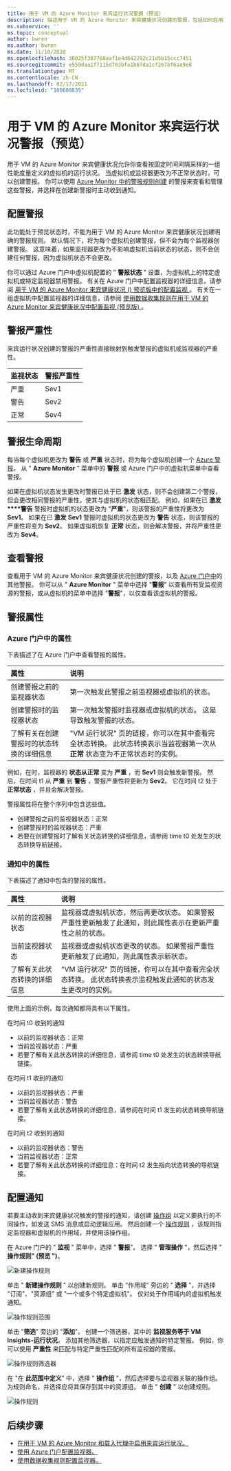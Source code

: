 ```yaml
---
title: 用于 VM 的 Azure Monitor 来宾运行状况警报（预览）
description: 描述用于 VM 的 Azure Monitor 来宾健康状况创建的警报，包括如何启用和配置通知。
ms.subservice: ''
ms.topic: conceptual
author: bwren
ms.author: bwren
ms.date: 11/10/2020
ms.openlocfilehash: 30025f387768aaf1e4d642292c21d5b15ccc7451
ms.sourcegitcommit: e559daa1f7115d703bfa1b87da1cf267bf6ae9e8
ms.translationtype: MT
ms.contentlocale: zh-CN
ms.lasthandoff: 02/17/2021
ms.locfileid: "100608835"
---
```

# <a name="azure-monitor-for-vms-guest-health-alerts-preview"></a>用于 VM 的 Azure Monitor 来宾运行状况警报（预览）
用于 VM 的 Azure Monitor 来宾健康状况允许你查看按固定时间间隔采样的一组性能度量定义的虚拟机的运行状况。 当虚拟机或监视器更改为不正常状态时，可以创建警报。 你可以使用 [Azure Monitor 中的警报规则创建](../platform/alerts-overview.md) 的警报来查看和管理这些警报，并选择在创建新警报时主动收到通知。

## <a name="configure-alerts"></a>配置警报
此功能处于预览状态时，不能为用于 VM 的 Azure Monitor 来宾健康状况创建明确的警报规则。 默认情况下，将为每个虚拟机创建警报，但不会为每个监视器创建警报。  这意味着，如果监视器更改为不影响虚拟机当前状态的状态，则不会创建任何警报，因为虚拟机状态不会更改。 

你可以通过 Azure 门户中虚拟机配置的 " **警报状态** " 设置，为虚拟机上的特定虚拟机或特定监视器禁用警报。 有关在 Azure 门户中配置监视器的详细信息，请参阅 [用于 VM 的 Azure Monitor 来宾健康状况 () 预览版中的配置监视 ](vminsights-health-configure.md) 。 有关在一组虚拟机中配置监视器的详细信息，请参阅 [使用数据收集规则在用于 VM 的 Azure Monitor 来宾健康状况中配置监视 (预览版) ](vminsights-health-configure-dcr.md) 。

## <a name="alert-severity"></a>警报严重性
来宾运行状况创建的警报的严重性直接映射到触发警报的虚拟机或监视器的严重性。

| 监视状态 | 警报严重性 |
|:---|:---|
| 严重 | Sev1 |
| 警告  | Sev2 |
| 正常  | Sev4 |

## <a name="alert-lifecycle"></a>警报生命周期
每当每个虚拟机更改为 **警告** 或 **严重** 状态时，将为每个虚拟机创建一个 [Azure 警报](../platform/alerts-overview.md)。 从 " **Azure Monitor** " 菜单中的 **警报** 或 Azure 门户中的虚拟机菜单中查看警报。

如果在虚拟机状态发生更改时警报已处于已 **激发** 状态，则不会创建第二个警报，但会更改相同警报的严重性，使其与虚拟机的状态相匹配。 例如，如果在已 **激发****警告** 警报时虚拟机的状态更改为 "**严重**"，则该警报的严重性将更改为 **Sev1**。 如果在已 **激发** **Sev1** 警报时虚拟机的状态更改为 **警告** 状态，则该警报的严重性将变为 **Sev2**。 如果虚拟机恢复 **正常** 状态，则会解决警报，并将严重性更改为 **Sev4**。

## <a name="viewing-alerts"></a>查看警报
查看用于 VM 的 Azure Monitor 来宾健康状况创建的警报，以及 [Azure 门户中](../platform/alerts-overview.md#alerts-experience)的其他警报。 你可以从 " **Azure Monitor** " 菜单中选择 "**警报**" 以查看所有受监视资源的警报，或从虚拟机的菜单中选择 "**警报**"，以仅查看该虚拟机的警报。

## <a name="alert-properties"></a>警报属性

### <a name="properties-in-the-azure-portal"></a>Azure 门户中的属性
下表描述了在 Azure 门户中查看警报的属性。

| 属性 | 说明 |
|:---|:---|
| 创建警报之前的监视器状态 | 第一次触发此警报之前监视器或虚拟机的状态。 |
| 创建警报时的监视器状态 | 第一次触发警报时监视器或虚拟机的状态。 这是导致触发警报的状态。 |
| 了解有关在创建警报时的状态转换的详细信息 | "VM 运行状况" 页的链接，你可以在其中查看完全状态转换。 此状态转换表示当监视器第一次从 **正常** 状态变为不正常状态时的实例。 |

例如，在时，监视器的 **状态从正常** 变为 **严重** ，而 **Sev1** 则会触发新警报。 然后，在时间 t1 从 **严重** 到 **警告** ，警报严重性将更新为 **Sev2**。 它在时间 t2 处于 **正常状态** ，并且会解决警报。

警报属性将在整个序列中包含这些值。

- 创建警报之前的监视器状态：正常
- 创建警报时的监视器状态：严重
- 若要在创建警报时了解有关状态转换的详细信息，请参阅 time t0 处发生的状态转换导航链接。


### <a name="properties-in-notifications"></a>通知中的属性
下表描述了通知中包含的警报的属性。

| 属性 | 说明 |
|:---|:---|
| 以前的监视器状态 | 监视器或虚拟机状态，然后再更改状态。 如果警报严重性更新触发了此通知，则此属性表示在更新严重性之前的状态。 |
| 当前监视器状态 | 监视器或虚拟机状态更改的状态。 如果警报严重性更新触发了此通知，则此属性表示新状态。 |
| 了解有关此状态转换的详细信息 | "VM 运行状况" 页的链接，你可以在其中查看完全状态转换。 此状态转换表示监视触发此通知的状态发生更改时的实例。 |

使用上面的示例，每次通知都将具有以下属性。

在时间 t0 收到的通知
- 以前的监视器状态：正常
- 当前监视器状态：严重
- 若要了解有关此状态转换的详细信息，请参阅 time t0 处发生的状态转换导航链接。

在时间 t1 收到的通知
- 以前的监视器状态：严重
- 当前监视器状态：警告
- 若要了解有关此状态转换的详细信息，请参阅在时间 t1 发生的状态转换导航链接。

在时间 t2 收到的通知
- 以前的监视器状态：警告
- 当前监视器状态：正常
- 若要了解有关此状态转换的详细信息：在时间 t2 发生指向状态转换的导航链接。

## <a name="configure-notifications"></a>配置通知
若要主动收到来宾健康状况触发的警报的通知，请创建 [操作组](../alerts/action-groups.md) 以定义要执行的不同操作，如发送 SMS 消息或启动逻辑应用。 然后创建一个 [操作规则](../alerts/alerts-action-rules.md) ，该规则指定监视器和虚拟机的作用域，并使用该操作组。

在 Azure 门户的 " **监视** " 菜单中，选择 " **警报**"。  选择 " **管理操作** "，然后选择 " **操作规则" (预览 ")**。 

![新建操作规则](media/vminsights-health-alerts/action-rule-new.png)

单击 " **新建操作规则** " 以创建新规则。 单击 "作用域" 旁边的 " **选择** "，并选择 "订阅"、"资源组" 或 "一个或多个特定虚拟机"。 仅对处于作用域内的虚拟机触发通知。

![操作规则范围](media/vminsights-health-alerts/action-rule-scope.png)

单击 "**筛选**" 旁边的 "**添加**"。 创建一个筛选器，其中的 **监视服务等于 VM Insights-运行状况**。 添加其他筛选器，以指定应触发通知的特定警报。 例如，你可以使用 **严重性** 来匹配与特定严重性匹配的所有监视器的警报。

![操作规则筛选器](media/vminsights-health-alerts/action-rule-filter.png)

在 "在 **此范围中定义**" 中，选择 " **操作组** "，然后选择要与监视器关联的操作组。 为规则命名，并选择应将其保存到其中的资源组。 单击 " **创建** " 以创建规则。

![操作规则](media/vminsights-health-alerts/action-rule.png)


## <a name="next-steps"></a>后续步骤

- [在用于 VM 的 Azure Monitor 和载入代理中启用来宾运行状况。](vminsights-health-enable.md)
- [使用 Azure 门户配置监视器。](vminsights-health-configure.md)
- [使用数据收集规则配置监视器。](vminsights-health-configure-dcr.md)